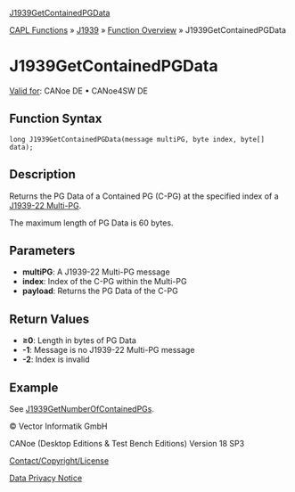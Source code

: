 [J1939GetContainedPGData](../../../../../CANoeDEFamily.htm#Topics/CAPLFunctions/J1939/Functions/CAPLfunctionJ1939GetContainedPGData.md)

[CAPL Functions](../../CAPLfunctions.md) » [J1939](../CAPLfunctionsJ1939StartPage.md) » [Function Overview](../CAPLfunctionsJ1939Overview.md) » J1939GetContainedPGData

# J1939GetContainedPGData

[Valid for](../../../Shared/FeatureAvailability.md): CANoe DE • CANoe4SW DE

## Function Syntax

```plaintext
long J1939GetContainedPGData(message multiPG, byte index, byte[] data);
```

## Description

Returns the PG Data of a Contained PG (C-PG) at the specified index of a [J1939-22 Multi-PG](../../../CANoeCANalyzer/J1939/J1939CANfd/1939CANfd.md).

The maximum length of PG Data is 60 bytes.

## Parameters

- **multiPG**: A J1939-22 Multi-PG message
- **index**: Index of the C-PG within the Multi-PG
- **payload**: Returns the PG Data of the C-PG

## Return Values

- **≥0**: Length in bytes of PG Data
- **-1**: Message is no J1939-22 Multi-PG message
- **-2**: Index is invalid

## Example

See [J1939GetNumberOfContainedPGs](CAPLfunctionJ1939GetNumberOfContainedPGs.md).

© Vector Informatik GmbH

CANoe (Desktop Editions & Test Bench Editions) Version 18 SP3

[Contact/Copyright/License](../../../Shared/ContactCopyrightLicense.md)

[Data Privacy Notice](https://www.vector.com/int/en/company/get-info/privacy-policy/)